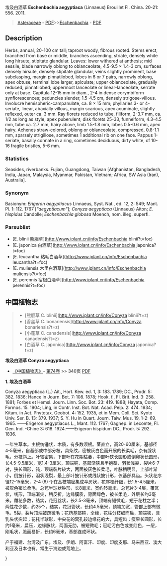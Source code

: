 埃及白酒草 **Eschenbachia aegyptiaca** (Linnaeus) Brouillet Fl. China. 20-21: 556. 2011.

> [Asteraceae](http://www.iplant.cn/info/Asteraceae?t=foc) - [PDF](http://www.iplant.cn/foc/pdf/Asteraceae.pdf)>>[Eschenbachia](http://www.iplant.cn/info/Eschenbachia?t=foc) - [PDF](http://www.iplant.cn/foc/pdf/Eschenbachia.pdf)

## Description

Herbs, annual, 20-100 cm tall; taproot woody, fibrous rooted. Stems erect, branched from base or middle, branches ascending, striate, densely white long hirsute, stipitate glandular. Leaves: lower withered at anthesis; mid sessile, blade narrowly oblong to oblanceolate, 4.5-9.5 × 1.4-3 cm, surfaces densely hirsute, densely stipitate glandular, veins slightly prominent, base subclasping, margin pinnatilobed, lobes in 6 or 7 pairs, narrowly oblong, apex obtuse, terminal lobe larger, apiculate; upper oblanceolate, gradually reduced, pinnatilobed; uppermost lanceolate or linear-lanceolate, serrate only at base. Capitula 12-15 mm in diam., 2-4 in dense corymbiform synflorescences; peduncles slender, 1.5-4.5 cm, densely strigose-villous. Involucre hemispheric-campanulate, ca. 8 × 15 mm; phyllaries 3- or 4-seriate, linear, abaxially villous, margin scarious, apex acuminate, slightly reflexed, outer ca. 3 mm. Ray florets reduced to tube, filiform, 2-3.7 mm, ca. 1/2 as long as style, apex puberulent; disk florets 25-33, funnelform, 4.3-4.5 mm, tube ca. 2.7 mm, hairy above, limb 1.5-1.8 mm, lobes 0.5-0.6 mm, apex hairy. Achenes straw-colored, oblong or oblanceolate, compressed, 0.8-1.1 mm, sparsely strigillose, sometimes 1 additional rib on one face. Pappus 1-seriate, basally connate in a ring, sometimes deciduous, dirty white, of 10-16 fragile bristles, 5-6 mm.

### Statistics
Seasides, riverbanks. Fujian, Guangdong, Taiwan [Afghanistan, Bangladesh, India, Japan, Malaysia, Myanmar, Pakistan, Vietnam; Africa, SW Asia (Iran), Australia].

### Synonym
Basionym: *Erigeron aegyptiacus* Linnaeus, Syst. Nat., ed. 12, 2: 549; Mant. Pl. 1: 112. 1767 [*\"aegyptiacum\"*]; *Conyza aegyptiaca* (Linnaeus) Aiton; *E. hispidus* Candolle; *Eschenbachia globosa* Moench, nom. illeg. superfl.

### Parsublist

* [E.  blinii  熊胆草](http://www.iplant.cn/info/Eschenbachia blinii?t=foc)
* [E.  japonica  白酒草](http://www.iplant.cn/info/Eschenbachia japonica?t=foc)
* [E.  leucantha  粘毛白酒草](http://www.iplant.cn/info/Eschenbachia leucantha?t=foc)
* [E.  muliensis  木里白酒草](http://www.iplant.cn/info/Eschenbachia muliensis?t=foc)
* [E.  perennis  宿根白酒草](http://www.iplant.cn/info/Eschenbachia perennis?t=foc)

## 中国植物志

> * [熊胆草  C.  blinii](http://www.iplant.cn/info/Conyza blinii?t=z)
> * [香丝草  C.  bonariensis](http://www.iplant.cn/info/Conyza bonariensis?t=z)
> * [小蓬草  C.  canadensis](http://www.iplant.cn/info/Conyza canadensis?t=z)
> * [白酒草  C.  japonica](http://www.iplant.cn/info/Conyza japonica?t=z)

**埃及白酒草 Conyza aegyptiaca**

* [《中国植物志》](http://www.iplant.cn/frps)- [第74卷](http://www.iplant.cn/frps/vol/74) >> 340页 [PDF](http://www.iplant.cn/frps/pdf/74/340.PDF)

**1. 埃及白酒草**

Conyza aegyptiaca (L.) Ait., Hort. Kew. ed. 1, 3: 183. 1789; DC., Prodr. 5: 382. 1836; Hance in Journ. Bot. 7: 108. 1878; Hook. f., Fl. Brit. Ind. 3: 258. 1881; Forbes et Hemsl. Journ. Linn. Soc. Bot. 23: 419. 1888; Hayata, Comp. Formos. 15. 1904; Ling, in Contr. Inst. Bot. Nat. Acad. Peip. 2: 474. 1934; Kitam. in Act. Phytotax. Geobot. 4: 152. 1935, et in Mem. Coll. Sci. Kyoto Univ. Ser. B. 13: 379. 1937; S. Y. Hu in Quart. Journ. Taiw. Mus. 19, 1-2: 69. 1965. ——Erigeron aegyptiacus L., Mant. 112. 1767; Gagnep. in Lecomte, Fl. Gen. Ind. -Chine 3: 618. 1924.——Erigeron hispidum DC., Prodr. 5: 292. 1836.

一年生草本。主根纺锤状，木质，有多数须根。茎直立，高20-60厘米，基部径4-5毫米，自基部或中部分枝，具条纹，密被灰白色而开展的长柔毛，杂有腺状毛，分枝斜上。叶较密集，下部叶在花期枯萎，中部叶狭长圆形或倒卵状长圆形，长4.5-9.5厘米，宽1.4-3厘米，顶端钝，基部渐狭且半抱茎，羽状浅裂，裂片6-7对，狭长圆形，钝，顶端裂片较大，两面被灰色长柔毛，叶脉稍明显，上部叶渐小，倒披针形，羽状浅裂，最上部叶披针形或线状披针形，仅基部具齿。头状花序径12-15毫米，2-4 (6) 个在茎枝端密集成伞房状，花序梗纤细，长1.5-4.5厘米，被灰色密长柔毛，总苞半球状钟形，长8毫米，宽约15毫米，总苞片3-4层，覆瓦状，线形，顶端渐尖，稍反折，边缘膜质，背面绿色，被长柔毛，外层长约3毫米。雌花多数，结实，花冠丝状，长2.5-3毫米，顶端有短微毛，短于花柱之半；两性花少数，约25个，结实，花冠管状，长约4.5毫米，顶端加宽，管部上部有微毛，5裂，裂片顶端被疏微毛；花药基部钝，全缘，花柱分枝细而扁，顶端狭，具乳头状突起；花托半球形，中央花的窝孔较边缘花的大，具短齿；瘦果长圆形，长约1毫米，扁压，边缘脉状，两面无肋，被短微毛；冠毛污白色或变红色，一层，刚毛状，脆而易折，长约6毫米，基部连成环状。

产于福建、台湾及广东。埃及、伊朗、阿富汗、印度、印度支那、马来西亚、澳大利亚及日本也有。常生于海边或荒地上。

}